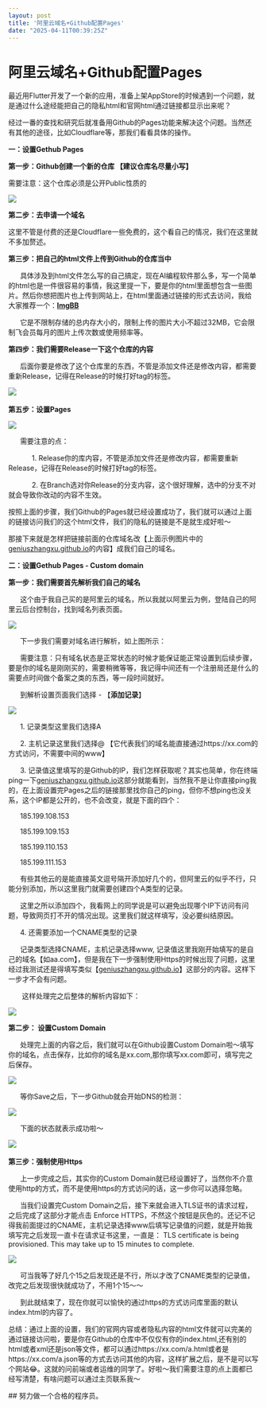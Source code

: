 ```yaml
---
layout: post
title: '阿里云域名+Github配置Pages'
date: "2025-04-11T00:39:25Z"
---
```

阿里云域名+Github配置Pages
===================

最近用Flutter开发了一个新的应用，准备上架AppStore的时候遇到一个问题，就是通过什么途经能把自己的隐私html和官网html通过链接都显示出来呢？

经过一番的查找和研究后就准备用Github的Pages功能来解决这个问题。当然还有其他的途径，比如Cloudflare等，那我们看看具体的操作。

**一：设置Gethub Pages**

**第一步：Github创建一个新的仓库 【建议仓库名尽量小写】**

需要注意：这个仓库必须是公开Public性质的

![](https://img2024.cnblogs.com/blog/739006/202504/739006-20250410170845271-176043965.png)

**第二步：去申请一个域名** 

这里不管是付费的还是Cloudflare一些免费的，这个看自己的情况，我们在这里就不多加赘述。

**第三步：把自己的html文件上传到Github的仓库当中**

      具体涉及到html文件怎么写的自己搞定，现在AI编程软件那么多，写一个简单的html也是一件很容易的事情，我这里提一下，要是你的html里面想包含一些图片。然后你想把图片也上传到网站上，在html里面通过链接的形式去访问，我给大家推荐一个：[**ImgBB**](https://zh-cn.imgbb.com)  

      它是不限制存储的总内存大小的，限制上传的图片大小不超过32MB，它会限制飞会员每月的图片上传次数或使用频率等。

**第四步：我们需要Release一下这个仓库的内容**

      后面你要是修改了这个仓库里的东西，不管是添加文件还是修改内容，都需要重新Release，记得在Release的时候打好tag的标签。

![](https://img2024.cnblogs.com/blog/739006/202504/739006-20250410171649946-734844316.png)    

**第五步：设置Pages**

![](https://img2024.cnblogs.com/blog/739006/202504/739006-20250410172723151-1707710980.png)

      需要注意的点： 

            1. Release你的库内容，不管是添加文件还是修改内容，都需要重新Release，记得在Release的时候打好tag的标签。

            2. 在Branch选对你Release的分支内容，这个很好理解，选中的分支不对就会导致你改动的内容不生效。  

按照上面的步骤，我们Github的Pages就已经设置成功了，我们就可以通过上面的链接访问我们的这个html文件，我们的隐私的链接是不是就生成好啦～

那接下来就是怎样把链接前面的仓库域名改【上面示例图片中的[geniuszhangxu.github.io](https://geniuszhangxu.github.io/test/)的内容】成我们自己的域名。

**二：设置Gethub Pages - Custom domain**

**第一步：我们需要首先解析我们自己的域名**

      这个由于我自己买的是阿里云的域名，所以我就以阿里云为例，登陆自己的阿里云后台控制台，找到域名列表页面。

![](https://img2024.cnblogs.com/blog/739006/202504/739006-20250410173658016-321351455.png)

      下一步我们需要对域名进行解析，如上图所示：

      需要注意：只有域名状态是正常状态的时候才能保证能正常设置到后续步骤，要是你的域名是刚刚买的，需要稍微等等，我记得中间还有一个注册局还是什么的需要点时间做个备案之类的东西，等一段时间就好。      

      到解析设置页面我们选择 - 【**添加记录**】

![](https://img2024.cnblogs.com/blog/739006/202504/739006-20250410174317789-492447991.png)

      1. 记录类型这里我们选择A

      2. 主机记录这里我们选择@ 【它代表我们的域名能直接通过https://xx.com的方式访问，不需要中间的www】

      3. 记录值这里填写的是Github的IP，我们怎样获取呢？其实也简单，你在终端ping一下[geniuszhangxu.github.io](https://geniuszhangxu.github.io/test/)这部分就能看到，当然我不是让你直接ping我的，在上面设置完Pages之后的链接那里找你自己的ping，但你不想ping也没关系，这个IP都是公开的，也不会改变，就是下面的四个：

      185.199.108.153

      185.199.109.153

      185.199.110.153

      185.199.111.153

      有些其他云的是能直接英文逗号隔开添加好几个的，但阿里云的似乎不行，只能分别添加，所以这里我门就需要创建四个A类型的记录。

      这里之所以添加四个，我看网上的同学说是可以避免出现哪个IP下访问有问题，导致网页打不开的情况出现。这里我们就这样填写，没必要纠结原因。

      4. 还需要添加一个CNAME类型的记录

      记录类型选择CNAME，主机记录选择www, 记录值这里我刚开始填写的是自己的域名【如aa.com】，但是我在下一步强制使用Https的时候出现了问题，这里经过我测试还是得填写类似【[geniuszhangxu.github.io](https://geniuszhangxu.github.io/test/)】这部分的内容。这样下一步才不会有问题。

       这样处理完之后整体的解析内容如下：

![](https://img2024.cnblogs.com/blog/739006/202504/739006-20250410180202953-15270705.png)

**第二步： 设置Custom Domain**

      处理完上面的内容之后，我们就可以在Github设置Custom Domain啦～填写你的域名，点击保存，比如你的域名是xx.com,那你填写xx.com即可，填写完之后保存。

![](https://img2024.cnblogs.com/blog/739006/202504/739006-20250410180401836-557895406.png)

      等你Save之后，下一步Github就会开始DNS的检测：

![](https://img2024.cnblogs.com/blog/739006/202504/739006-20250410180736866-707972120.png)

      下面的状态就表示成功啦～

![](https://img2024.cnblogs.com/blog/739006/202504/739006-20250410180844103-1654105838.png) 

**第三步：强制使用Https**

      上一步完成之后，其实你的Custom Domain就已经设置好了，当然你不介意使用http的方式，而不是使用https的方式访问的话，这一步你可以选择忽略。

      当我们设置完Custom Domain之后，接下来就会进入TLS证书的请求过程，之后完成了这部分才能点击 Enforce HTTPS，不然这个按钮是灰色的。还记不记得我前面提过的CNAME，主机记录选择www后填写记录值的问题，就是开始我填写完之后发现一直卡在请求证书这里，一直是： TLS certificate is being provisioned. This may take up to 15 minutes to complete.

![](https://img2024.cnblogs.com/blog/739006/202504/739006-20250410183222722-50489029.png)

      可当我等了好几个15之后发现还是不行，所以才改了CNAME类型的记录值，改完之后发现很快就成功了，不用1个15～～

      到此就结束了，现在你就可以愉快的通过https的方式访问库里面的默认index.html的内容了。

总结：通过上面的设置，我们的官网内容或者隐私内容的html文件就可以完美的通过链接访问啦，要是你在Github的仓库中不仅仅有你的index.html,还有别的html或者xml还是json等文件，都可以通过https://xx.com/a.html或者是https://xx.com/a.json等的方式去访问其他的内容，这样扩展之后，是不是可以写个网站😂。这就的问前端或者运维的同学了。好啦～我们需要注意的点上面都已经写清楚，有啥问题可以通过主页联系我～

\## 努力做一个合格的程序员。